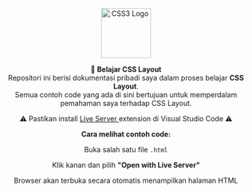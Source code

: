 <div align="center"> 
  <img src="https://upload.wikimedia.org/wikipedia/commons/d/d5/CSS3_logo_and_wordmark.svg" alt="CSS3 Logo" width="100" />
  <p>
    🚀 <strong>Belajar CSS Layout</strong><br/>
    Repositori ini berisi dokumentasi pribadi saya dalam proses belajar <strong>CSS Layout</strong>.<br/>
    Semua contoh code yang ada di sini bertujuan untuk memperdalam pemahaman saya terhadap CSS Layout.
  </p>

  <p>
    ⚠️ Pastikan install 
    <a href="https://marketplace.visualstudio.com/items?itemName=ritwickdey.LiveServer" target="_blank">
      Live Server
    </a> 
    extension di Visual Studio Code ⚠️
  </p>

  <p><strong>Cara melihat contoh code:</strong></p>
  <p>Buka salah satu file <code>.html</code></p>
  <p>Klik kanan dan pilih <strong>"Open with Live Server"</strong></p>
  <p>Browser akan terbuka secara otomatis menampilkan halaman HTML</p>
</div>
